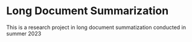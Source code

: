 # Long Document Summarization

This is a research project in long document summatization conducted in summer 2023

